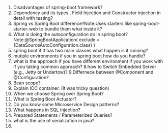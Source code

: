 1. Disadvantages of spring-boot framework?
2. Dependency and its types , Field Injection and Constructor injection in detail with testing?
3. Spring vs Spring Boot difference?Note:Uses starters like spring-boot-starter-web to bundle them what inside it?
4. What is doing the autoconfiguration do in spring boot?
   Note:@SpringBootApplication(
    exclude = {DataSourceAutoConfiguration.class}
)
5. spring boot if it has two main classes what happen is it running?
6. mutiple environments if you in spring boot how do you handle?
7. what is the approach if you have different environment if you work with if you taking common
   approach?
8.how to  Switch Embedded Server (e.g., Jetty or Undertow)?
9.Differnece between @Component and @Configuration?
10. Bean scope?
11. Explain IOC container. (It was tricky question)
12. When we choose Spring over Spring Boot?
13. What is Spring Boot Actuator?
14. Do you know some Microservice Design patterns?
15. What happens in SQL Injection?
16. Prepared Statements / Parameterized Queries?
17. what is the use of serialization in java?
18. 

